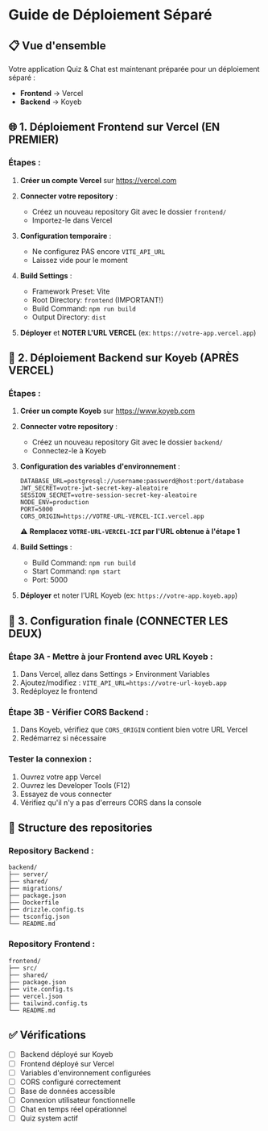 # Guide de Déploiement Séparé

## 📋 Vue d'ensemble

Votre application Quiz & Chat est maintenant préparée pour un déploiement séparé :
- **Frontend** → Vercel
- **Backend** → Koyeb

## 🌐 1. Déploiement Frontend sur Vercel (EN PREMIER)

### Étapes :

1. **Créer un compte Vercel** sur https://vercel.com

2. **Connecter votre repository** :
   - Créez un nouveau repository Git avec le dossier `frontend/`
   - Importez-le dans Vercel

3. **Configuration temporaire** :
   - Ne configurez PAS encore `VITE_API_URL`
   - Laissez vide pour le moment

4. **Build Settings** :
   - Framework Preset: Vite
   - Root Directory: `frontend` (IMPORTANT!)
   - Build Command: `npm run build`
   - Output Directory: `dist`

5. **Déployer** et **NOTER L'URL VERCEL** (ex: `https://votre-app.vercel.app`)

## 🚀 2. Déploiement Backend sur Koyeb (APRÈS VERCEL)

### Étapes :

1. **Créer un compte Koyeb** sur https://www.koyeb.com

2. **Connecter votre repository** :
   - Créez un nouveau repository Git avec le dossier `backend/`
   - Connectez-le à Koyeb

3. **Configuration des variables d'environnement** :
   ```
   DATABASE_URL=postgresql://username:password@host:port/database
   JWT_SECRET=votre-jwt-secret-key-aleatoire
   SESSION_SECRET=votre-session-secret-key-aleatoire
   NODE_ENV=production
   PORT=5000
   CORS_ORIGIN=https://VOTRE-URL-VERCEL-ICI.vercel.app
   ```
   ⚠️ **Remplacez `VOTRE-URL-VERCEL-ICI` par l'URL obtenue à l'étape 1**

4. **Build Settings** :
   - Build Command: `npm run build`
   - Start Command: `npm start`
   - Port: 5000

5. **Déployer** et noter l'URL Koyeb (ex: `https://votre-app.koyeb.app`)

## 🔧 3. Configuration finale (CONNECTER LES DEUX)

### Étape 3A - Mettre à jour Frontend avec URL Koyeb :
1. Dans Vercel, allez dans Settings > Environment Variables
2. Ajoutez/modifiez : `VITE_API_URL=https://votre-url-koyeb.app`
3. Redéployez le frontend

### Étape 3B - Vérifier CORS Backend :
1. Dans Koyeb, vérifiez que `CORS_ORIGIN` contient bien votre URL Vercel
2. Redémarrez si nécessaire

### Tester la connexion :
1. Ouvrez votre app Vercel
2. Ouvrez les Developer Tools (F12) 
3. Essayez de vous connecter
4. Vérifiez qu'il n'y a pas d'erreurs CORS dans la console

## 📁 Structure des repositories

### Repository Backend :
```
backend/
├── server/
├── shared/
├── migrations/
├── package.json
├── Dockerfile
├── drizzle.config.ts
├── tsconfig.json
└── README.md
```

### Repository Frontend :
```
frontend/
├── src/
├── shared/
├── package.json
├── vite.config.ts
├── vercel.json
├── tailwind.config.ts
└── README.md
```

## ✅ Vérifications

- [ ] Backend déployé sur Koyeb
- [ ] Frontend déployé sur Vercel
- [ ] Variables d'environnement configurées
- [ ] CORS configuré correctement
- [ ] Base de données accessible
- [ ] Connexion utilisateur fonctionnelle
- [ ] Chat en temps réel opérationnel
- [ ] Quiz system actif
